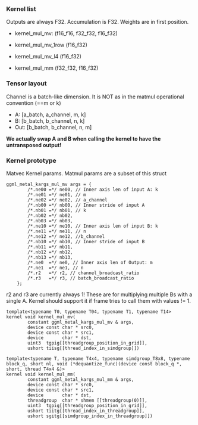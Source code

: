 ### Kernel list

Outputs are always F32. Accumulation is F32. Weights are in first position.
- kernel_mul_mv: (f16_f16, f32_f32, f16_f32)
- kernel_mul_mv_1row (f16_f32)
- kernel_mul_mv_l4 (f16_f32)

- kernel_mul_mm (f32_f32, f16_f32)

### Tensor layout

Channel is a batch-like dimension. It is NOT as in the matmul operational convention (==m or k)

- A: [a_batch, a_channel, m, k]
- B: [b_batch, b_channel, n, k]
- Out: [b_batch, b_channel, n, m]

**We actually swap A and B when calling the kernel to have the untransposed output!**

### Kernel prototype

Matvec Kernel params. Matmul params are a subset of this struct
```
ggml_metal_kargs_mul_mv args = {
        /*.ne00 =*/ ne00, // Inner axis len of input A: k
        /*.ne01 =*/ ne01, // m
        /*.ne02 =*/ ne02, // a_channel
        /*.nb00 =*/ nb00, // Inner stride of input A
        /*.nb01 =*/ nb01, // k
        /*.nb02 =*/ nb02,
        /*.nb03 =*/ nb03,
        /*.ne10 =*/ ne10, // Inner axis len of input B: k
        /*.ne11 =*/ ne11, // n
        /*.ne12 =*/ ne12, //b_channel
        /*.nb10 =*/ nb10, // Inner stride of input B
        /*.nb11 =*/ nb11,
        /*.nb12 =*/ nb12,
        /*.nb13 =*/ nb13,
        /*.ne0  =*/ ne0, // Inner axis len of Output: m
        /*.ne1  =*/ ne1, // n
        /*.r2   =*/ r2, // channel_broadcast_ratio
        /*.r3   =*/ r3, // batch_broadcast_ratio
    };
```

r2 and r3 are currently always 1!
These are for multiplying multiple Bs with a single A.
Kernel should support it if frame tries to call them with values != 1.

```
template<typename T0, typename T04, typename T1, typename T14>
kernel void kernel_mul_mv(
        constant ggml_metal_kargs_mul_mv & args,
        device const char * src0,
        device const char * src1,
        device       char * dst,
        uint3  tgpig[[threadgroup_position_in_grid]],
        ushort tiisg[[thread_index_in_simdgroup]])
```

```
template<typename T, typename T4x4, typename simdgroup_T8x8, typename block_q, short nl, void (*dequantize_func)(device const block_q *, short, thread T4x4 &)>
kernel void kernel_mul_mm(
        constant ggml_metal_kargs_mul_mm & args,
        device const char * src0,
        device const char * src1,
        device       char * dst,
        threadgroup  char * shmem [[threadgroup(0)]],
        uint3  tgpig[[threadgroup_position_in_grid]],
        ushort tiitg[[thread_index_in_threadgroup]],
        ushort sgitg[[simdgroup_index_in_threadgroup]])
```
